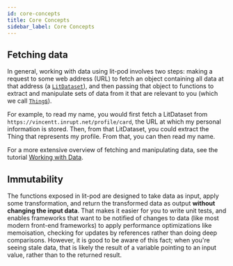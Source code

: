 ```yaml
---
id: core-concepts
title: Core Concepts
sidebar_label: Core Concepts
---
```


## Fetching data

In general, working with data using lit-pod involves two steps: making a request to some web address (URL) to fetch an object containing all data at that address (a [`LitDataset`](../glossary#litdataset)), and then passing that object to functions to extract and manipulate sets of data from it that are relevant to you (which we call [`Thing`s](../glossary#thing)).

<!--

TODO:
If the spec gets updated to support atomic fetching and updates of multiple Named Graphs at the same Resource,
this section should be updated to clarify that; the slicing-and-dicing idea might make more sense with that context.

-->

For example, to read my name, you would first fetch a LitDataset from `https://vincentt.inrupt.net/profile/card`, the URL at which my personal information is stored. Then, from that LitDataset, you could extract the Thing that represents my profile. From that, you can then read my name.

For a more extensive overview of fetching and manipulating data, see the tutorial [Working with Data](../tutorials/working-with-data).

## Immutability

The functions exposed in lit-pod are designed to take data as input, apply some transformation, and return the transformed data as output **without changing the input data**. That makes it easier for you to write unit tests, and enables frameworks that want to be notified of changes to data (like most modern front-end frameworks) to apply performance optimizations like memoisation, checking for updates by references rather than doing deep comparisons. However, it is good to be aware of this fact; when you're seeing stale data, that is likely the result of a variable pointing to an input value, rather than to the returned result.

<!--

TODO:
Once we add a Fluent API, we should add a section here about gradually exposing advanced interfaces,
add an "Advanced Usage" section to the documentation, and refer to that.

-->
